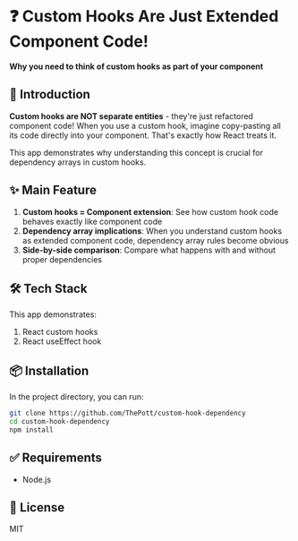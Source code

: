 # ❓ Custom Hooks Are Just Extended Component Code!
**Why you need to think of custom hooks as part of your component**

## 📖 Introduction
**Custom hooks are NOT separate entities** - they're just refactored component code!
When you use a custom hook, imagine copy-pasting all its code directly into your component. That's exactly how React treats it.

This app demonstrates why understanding this concept is crucial for dependency arrays in custom hooks.

## ✨ Main Feature
1. **Custom hooks = Component extension**: See how custom hook code behaves exactly like component code
2. **Dependency array implications**: When you understand custom hooks as extended component code, dependency array rules become obvious
3. **Side-by-side comparison**: Compare what happens with and without proper dependencies

## 🛠️ Tech Stack
This app demonstrates:
1. React custom hooks
2. React useEffect hook


## 📦 Installation
In the project directory, you can run:
```bash
git clone https://github.com/ThePott/custom-hook-dependency
cd custom-hook-dependency
npm install
```
## ✅ Requirements
* Node.js
## 📜 License
MIT